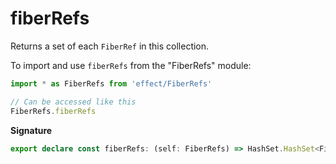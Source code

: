# fiberRefs

Returns a set of each `FiberRef` in this collection.

To import and use `fiberRefs` from the "FiberRefs" module:

```ts
import * as FiberRefs from 'effect/FiberRefs'

// Can be accessed like this
FiberRefs.fiberRefs
```

**Signature**

```ts
export declare const fiberRefs: (self: FiberRefs) => HashSet.HashSet<FiberRef.FiberRef<any>>
```
